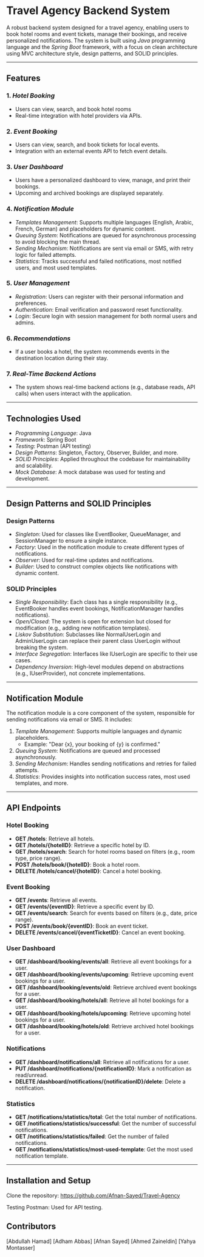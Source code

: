 # Travel Agency Backend System

A robust backend system designed for a travel agency, enabling users to book hotel rooms and event tickets, manage their bookings, and receive personalized notifications. 
The system is built using *Java* programming language and the *Spring Boot* framework, with a focus on clean architecture using MVC architecture style, design patterns, and SOLID principles.

---

## Features

### 1. *Hotel Booking*
   - Users can view, search, and book hotel rooms 
   - Real-time integration with hotel providers via APIs.

### 2. *Event Booking*
   - Users can view, search, and book tickets for local events.
   - Integration with an external events API to fetch event details.

### 3. *User Dashboard*
   - Users have a personalized dashboard to view, manage, and print their bookings.
   - Upcoming and archived bookings are displayed separately.

### 4. *Notification Module*
   - *Templates Management*: Supports multiple languages (English, Arabic, French, German) and placeholders for dynamic content.
   - *Queuing System*: Notifications are queued for asynchronous processing to avoid blocking the main thread.
   - *Sending Mechanism*: Notifications are sent via email or SMS, with retry logic for failed attempts.
   - *Statistics*: Tracks successful and failed notifications, most notified users, and most used templates.

### 5. *User Management*
   - *Registration*: Users can register with their personal information and preferences.
   - *Authentication*: Email verification and password reset functionality.
   - *Login*: Secure login with session management for both normal users and admins.

### 6. *Recommendations*
   - If a user books a hotel, the system recommends events in the destination location during their stay.

### 7. *Real-Time Backend Actions*
   - The system shows real-time backend actions (e.g., database reads, API calls) when users interact with the application.

---

## Technologies Used

- *Programming Language*: Java
- *Framework*: Spring Boot
- *Testing*: Postman (API testing)
- *Design Patterns*: Singleton, Factory, Observer, Builder, and more.
- *SOLID Principles*: Applied throughout the codebase for maintainability and scalability.
- *Mock Database*: A mock database was used for testing and development.

---

## Design Patterns and SOLID Principles

### Design Patterns
- *Singleton*: Used for classes like EventBooker, QueueManager, and SessionManager to ensure a single instance.
- *Factory*: Used in the notification module to create different types of notifications.
- *Observer*: Used for real-time updates and notifications.
- *Builder*: Used to construct complex objects like notifications with dynamic content.

### SOLID Principles
- *Single Responsibility*: Each class has a single responsibility (e.g., EventBooker handles event bookings, NotificationManager handles notifications).
- *Open/Closed*: The system is open for extension but closed for modification (e.g., adding new notification templates).
- *Liskov Substitution*: Subclasses like NormalUserLogin and AdminUserLogin can replace their parent class UserLogin without breaking the system.
- *Interface Segregation*: Interfaces like IUserLogin are specific to their use cases.
- *Dependency Inversion*: High-level modules depend on abstractions (e.g., IUserProvider), not concrete implementations.

---

## Notification Module

The notification module is a core component of the system, responsible for sending notifications via email or SMS. It includes:

1. *Template Management*: Supports multiple languages and dynamic placeholders.
   - Example: "Dear {x}, your booking of {y} is confirmed."
2. *Queuing System*: Notifications are queued and processed asynchronously.
3. *Sending Mechanism*: Handles sending notifications and retries for failed attempts.
4. *Statistics*: Provides insights into notification success rates, most used templates, and more.

---

## API Endpoints

### Hotel Booking
- **GET /hotels**: Retrieve all hotels.
- **GET /hotels/{hotelID}**: Retrieve a specific hotel by ID.
- **GET /hotels/search**: Search for hotel rooms based on filters (e.g., room type, price range).
- **POST /hotels/book/{hotelID}**: Book a hotel room.
- **DELETE /hotels/cancel/{hotelID}**: Cancel a hotel booking.

### Event Booking
- **GET /events**: Retrieve all events.
- **GET /events/{eventID}**: Retrieve a specific event by ID.
- **GET /events/search**: Search for events based on filters (e.g., date, price range).
- **POST /events/book/{eventID}**: Book an event ticket.
- **DELETE /events/cancel/{eventTicketID}**: Cancel an event booking.

### User Dashboard
- **GET /dashboard/booking/events/all**: Retrieve all event bookings for a user.
- **GET /dashboard/booking/events/upcoming**: Retrieve upcoming event bookings for a user.
- **GET /dashboard/booking/events/old**: Retrieve archived event bookings for a user.
- **GET /dashboard/booking/hotels/all**: Retrieve all hotel bookings for a user.
- **GET /dashboard/booking/hotels/upcoming**: Retrieve upcoming hotel bookings for a user.
- **GET /dashboard/booking/hotels/old**: Retrieve archived hotel bookings for a user.

### Notifications
- **GET /dashboard/notifications/all**: Retrieve all notifications for a user.
- **PUT /dashboard/notifications/{notificationID}**: Mark a notification as read/unread.
- **DELETE /dashboard/notifications/{notificationID}/delete**: Delete a notification.

### Statistics
- **GET /notifications/statistics/total**: Get the total number of notifications.
- **GET /notifications/statistics/successful**: Get the number of successful notifications.
- **GET /notifications/statistics/failed**: Get the number of failed notifications.
- **GET /notifications/statistics/most-used-template**: Get the most used notification template.

---

## Installation and Setup

Clone the repository: https://github.com/Afnan-Sayed/Travel-Agency

Testing
Postman: Used for API testing.


## Contributors
[Abdullah Hamad]
[Adham Abbas] 
[Afnan Sayed]
[Ahmed Zaineldin]
[Yahya Montasser]
